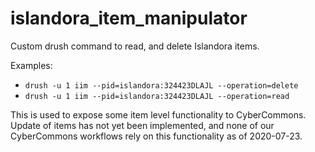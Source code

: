 # islandora_item_manipulator
Custom drush command to read, and delete Islandora items.

Examples: 

* `drush -u 1 iim --pid=islandora:324423DLAJL --operation=delete ` 
* `drush -u 1 iim --pid=islandora:324423DLAJL --operation=read`

This is used to expose some item level functionality to CyberCommons.  
Update of items has not yet been implemented, and none of our CyberCommons workflows rely on this functionality as of 2020-07-23. 

